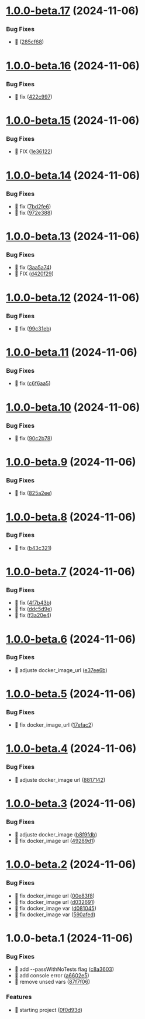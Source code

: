 # [1.0.0-beta.17](https://github.com/comercialweber/api-integration/compare/v1.0.0-beta.16...v1.0.0-beta.17) (2024-11-06)


### Bug Fixes

* :bug: ([285cf68](https://github.com/comercialweber/api-integration/commit/285cf682e9296bdbde9f9e29fd8e1d546b3fbf16))

# [1.0.0-beta.16](https://github.com/comercialweber/api-integration/compare/v1.0.0-beta.15...v1.0.0-beta.16) (2024-11-06)


### Bug Fixes

* :bug: fix ([422c997](https://github.com/comercialweber/api-integration/commit/422c99738e22a64496105ff552f7676ad76da7bb))

# [1.0.0-beta.15](https://github.com/comercialweber/api-integration/compare/v1.0.0-beta.14...v1.0.0-beta.15) (2024-11-06)


### Bug Fixes

* :bug: FIX ([1e36122](https://github.com/comercialweber/api-integration/commit/1e36122e62670729611ef91001543ef0443bc6de))

# [1.0.0-beta.14](https://github.com/comercialweber/api-integration/compare/v1.0.0-beta.13...v1.0.0-beta.14) (2024-11-06)


### Bug Fixes

* :bug: fix ([7bd2fe6](https://github.com/comercialweber/api-integration/commit/7bd2fe6046665ded8ead8cb380861115121394d4))
* :bug: fix ([972e388](https://github.com/comercialweber/api-integration/commit/972e38859e9f3f188589f33c38e361c84be1fe19))

# [1.0.0-beta.13](https://github.com/comercialweber/api-integration/compare/v1.0.0-beta.12...v1.0.0-beta.13) (2024-11-06)


### Bug Fixes

* :bug: fix ([3aa5a74](https://github.com/comercialweber/api-integration/commit/3aa5a743f9988178f2f4ebf75c806b37bd7fe6e4))
* :bug: FIX ([d420f29](https://github.com/comercialweber/api-integration/commit/d420f29f891f45660afbb6efd9dcd161d2695443))

# [1.0.0-beta.12](https://github.com/comercialweber/api-integration/compare/v1.0.0-beta.11...v1.0.0-beta.12) (2024-11-06)


### Bug Fixes

* :bug: fix ([99c31eb](https://github.com/comercialweber/api-integration/commit/99c31ebca78f51e363c1e079fcc3a394f26317fd))

# [1.0.0-beta.11](https://github.com/comercialweber/api-integration/compare/v1.0.0-beta.10...v1.0.0-beta.11) (2024-11-06)


### Bug Fixes

* :bug: fix ([c6f6aa5](https://github.com/comercialweber/api-integration/commit/c6f6aa55f8abab02b292a563f0e2f0b7b4732e22))

# [1.0.0-beta.10](https://github.com/comercialweber/api-integration/compare/v1.0.0-beta.9...v1.0.0-beta.10) (2024-11-06)


### Bug Fixes

* :bug: fix ([90c2b78](https://github.com/comercialweber/api-integration/commit/90c2b78354239a59eb06bd43971e04d5b7e5fd10))

# [1.0.0-beta.9](https://github.com/comercialweber/api-integration/compare/v1.0.0-beta.8...v1.0.0-beta.9) (2024-11-06)


### Bug Fixes

* :bug: fix ([825a2ee](https://github.com/comercialweber/api-integration/commit/825a2eef98d4b5245f47b72e6c66bafec6e49dbe))

# [1.0.0-beta.8](https://github.com/comercialweber/api-integration/compare/v1.0.0-beta.7...v1.0.0-beta.8) (2024-11-06)


### Bug Fixes

* :bug: fix ([b43c321](https://github.com/comercialweber/api-integration/commit/b43c321d0338e3036c152d01c2365a84024c6462))

# [1.0.0-beta.7](https://github.com/comercialweber/api-integration/compare/v1.0.0-beta.6...v1.0.0-beta.7) (2024-11-06)


### Bug Fixes

* :bug: fix ([4f7b43b](https://github.com/comercialweber/api-integration/commit/4f7b43bbc462d761ce132444e9cd95e801d87f45))
* :bug: fix ([ddc5d9e](https://github.com/comercialweber/api-integration/commit/ddc5d9e1d1d77fb9eb351acb82731b6f17321df6))
* :bug: fix ([f3a20e4](https://github.com/comercialweber/api-integration/commit/f3a20e4ddce25d4fc57419860779cbd9fc7f67fc))

# [1.0.0-beta.6](https://github.com/comercialweber/api-integration/compare/v1.0.0-beta.5...v1.0.0-beta.6) (2024-11-06)


### Bug Fixes

* :bug: adjuste docker_image_url ([e37ee6b](https://github.com/comercialweber/api-integration/commit/e37ee6b0fead20741e4f5a24c21fad8d1a91aebe))

# [1.0.0-beta.5](https://github.com/comercialweber/api-integration/compare/v1.0.0-beta.4...v1.0.0-beta.5) (2024-11-06)


### Bug Fixes

* :bug: fix docker_image_url ([17efac2](https://github.com/comercialweber/api-integration/commit/17efac2dc38187cde011621c509d52b9f4376c9d))

# [1.0.0-beta.4](https://github.com/comercialweber/api-integration/compare/v1.0.0-beta.3...v1.0.0-beta.4) (2024-11-06)


### Bug Fixes

* :bug: adjuste docker_image url ([8817142](https://github.com/comercialweber/api-integration/commit/88171423821d6f07fbce636cd7285914b19c1b7b))

# [1.0.0-beta.3](https://github.com/comercialweber/api-integration/compare/v1.0.0-beta.2...v1.0.0-beta.3) (2024-11-06)


### Bug Fixes

* :bug: adjuste docker_image ([b8f9fdb](https://github.com/comercialweber/api-integration/commit/b8f9fdb641ad08f0530d66d787fbb7c75ab8cfbd))
* :bug: fix docker_image url ([49289d1](https://github.com/comercialweber/api-integration/commit/49289d1ad4cfb260e11eaf7209d55a4ef2fe433f))

# [1.0.0-beta.2](https://github.com/comercialweber/api-integration/compare/v1.0.0-beta.1...v1.0.0-beta.2) (2024-11-06)


### Bug Fixes

* :bug: fix docker_image url ([00e83f8](https://github.com/comercialweber/api-integration/commit/00e83f8ee3cb35bc11c4f23b60e7f10d94ed71da))
* :bug: fix docker_image url ([d032691](https://github.com/comercialweber/api-integration/commit/d032691eb3254c93e5561f453efe69ed5c5e65b9))
* :green_heart: fix docker_image var ([d081045](https://github.com/comercialweber/api-integration/commit/d08104530605332b1af5a220e425e32bbbe138c4))
* :green_heart: fix docker_image var ([590afed](https://github.com/comercialweber/api-integration/commit/590afed06d6f620ef5f1652c71375fc5a394475e))

# 1.0.0-beta.1 (2024-11-06)


### Bug Fixes

* :bug: add --passWithNoTests flag ([c8a3603](https://github.com/comercialweber/api-integration/commit/c8a3603cf48b0f8d66fc655f729f49d6ce2b3f0a))
* :bug: add console error ([a6602e5](https://github.com/comercialweber/api-integration/commit/a6602e5c29e75ea726d2b444706186272009e774))
* :bug: remove unsed vars ([87f7f06](https://github.com/comercialweber/api-integration/commit/87f7f06218786c2fe60d4cea3bc766366d0bcb60))


### Features

* :construction: starting project ([0f0d93d](https://github.com/comercialweber/api-integration/commit/0f0d93df04a16c27f9de8cd217de55872641b72c))
